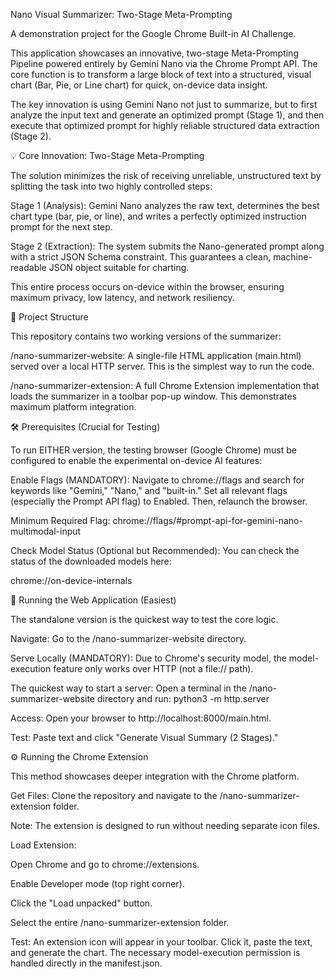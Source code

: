 Nano Visual Summarizer: Two-Stage Meta-Prompting

A demonstration project for the Google Chrome Built-in AI Challenge.

This application showcases an innovative, two-stage Meta-Prompting Pipeline powered entirely by Gemini Nano via the Chrome Prompt API. The core function is to transform a large block of text into a structured, visual chart (Bar, Pie, or Line chart) for quick, on-device data insight.

The key innovation is using Gemini Nano not just to summarize, but to first analyze the input text and generate an optimized prompt (Stage 1), and then execute that optimized prompt for highly reliable structured data extraction (Stage 2).

💡 Core Innovation: Two-Stage Meta-Prompting

The solution minimizes the risk of receiving unreliable, unstructured text by splitting the task into two highly controlled steps:

Stage 1 (Analysis): Gemini Nano analyzes the raw text, determines the best chart type (bar, pie, or line), and writes a perfectly optimized instruction prompt for the next step.

Stage 2 (Extraction): The system submits the Nano-generated prompt along with a strict JSON Schema constraint. This guarantees a clean, machine-readable JSON object suitable for charting.

This entire process occurs on-device within the browser, ensuring maximum privacy, low latency, and network resiliency.

📁 Project Structure

This repository contains two working versions of the summarizer:

/nano-summarizer-website: A single-file HTML application (main.html) served over a local HTTP server. This is the simplest way to run the code.

/nano-summarizer-extension: A full Chrome Extension implementation that loads the summarizer in a toolbar pop-up window. This demonstrates maximum platform integration.

🛠️ Prerequisites (Crucial for Testing)

To run EITHER version, the testing browser (Google Chrome) must be configured to enable the experimental on-device AI features:

Enable Flags (MANDATORY): Navigate to chrome://flags and search for keywords like "Gemini," "Nano," and "built-in." Set all relevant flags (especially the Prompt API flag) to Enabled. Then, relaunch the browser.

Minimum Required Flag: chrome://flags/#prompt-api-for-gemini-nano-multimodal-input

Check Model Status (Optional but Recommended): You can check the status of the downloaded models here:

chrome://on-device-internals

🚀 Running the Web Application (Easiest)

The standalone version is the quickest way to test the core logic.

Navigate: Go to the /nano-summarizer-website directory.

Serve Locally (MANDATORY): Due to Chrome's security model, the model-execution feature only works over HTTP (not a file:// path).

The quickest way to start a server: Open a terminal in the /nano-summarizer-website directory and run: python3 -m http.server

Access: Open your browser to http://localhost:8000/main.html.

Test: Paste text and click "Generate Visual Summary (2 Stages)."

⚙️ Running the Chrome Extension

This method showcases deeper integration with the Chrome platform.

Get Files: Clone the repository and navigate to the /nano-summarizer-extension folder.

Note: The extension is designed to run without needing separate icon files.

Load Extension:

Open Chrome and go to chrome://extensions.

Enable Developer mode (top right corner).

Click the "Load unpacked" button.

Select the entire /nano-summarizer-extension folder.

Test: An extension icon will appear in your toolbar. Click it, paste the text, and generate the chart. The necessary model-execution permission is handled directly in the manifest.json.
